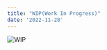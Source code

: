 ```yaml
---
title: "WIP(Work In Progress)"
date: '2022-11-28'
---
```

![WIP](https://www.investopedia.com/thmb/m8j2Ftj4Ey3l2HcAFR4bLd2Crjw=/750x0/filters:no_upscale():max_bytes(150000):strip_icc():format(webp)/workinprogress.asp_final-70bd74113f9e4701802dc825aff76437.png)